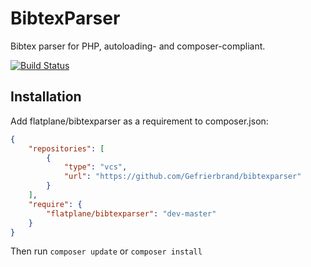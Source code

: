 BibtexParser
============

Bibtex parser for PHP, autoloading- and composer-compliant.

[![Build Status](https://travis-ci.org/Gefrierbrand/bibtexparser.svg?branch=master)](https://travis-ci.org/Gefrierbrand/bibtexparser)


## Installation

Add flatplane/bibtexparser as a requirement to composer.json:

```json
{
    "repositories": [
        {
            "type": "vcs",
            "url": "https://github.com/Gefrierbrand/bibtexparser"
        }
    ],
    "require": {
        "flatplane/bibtexparser": "dev-master"
    }
}
```

Then run `composer update` or `composer install`
